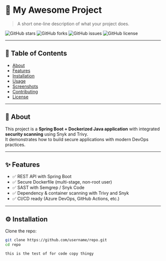 # 🚀 My Awesome Project

> A short one-line description of what your project does.

![GitHub stars](https://img.shields.io/github/stars/username/repo?style=social)
![GitHub forks](https://img.shields.io/github/forks/username/repo?style=social)
![GitHub issues](https://img.shields.io/github/issues/username/repo)
![GitHub license](https://img.shields.io/github/license/username/repo)

---

## 📖 Table of Contents
- [About](#about)
- [Features](#features)
- [Installation](#installation)
- [Usage](#usage)
- [Screenshots](#screenshots)
- [Contributing](#contributing)
- [License](#license)

---

## 🧐 About
This project is a **Spring Boot + Dockerized Java application** with integrated **security scanning** using Snyk and Trivy.  
It demonstrates how to build secure applications with modern DevOps practices.  

---

## ✨ Features
- ✅ REST API with Spring Boot  
- ✅ Secure Dockerfile (multi-stage, non-root user)  
- ✅ SAST with Semgrep / Snyk Code  
- ✅ Dependency & container scanning with Trivy and Snyk  
- ✅ CI/CD ready (Azure DevOps, GitHub Actions, etc.)  

---

## ⚙️ Installation
Clone the repo:
```bash
git clone https://github.com/username/repo.git
cd repo

```

```bash
this is the test of for code copy thingy

```
